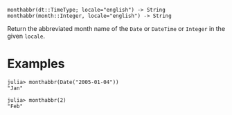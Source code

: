```
monthabbr(dt::TimeType; locale="english") -> String
monthabbr(month::Integer, locale="english") -> String
```

Return the abbreviated month name of the `Date` or `DateTime` or `Integer` in the given `locale`.

# Examples

```jldoctest
julia> monthabbr(Date("2005-01-04"))
"Jan"

julia> monthabbr(2)
"Feb"
```
